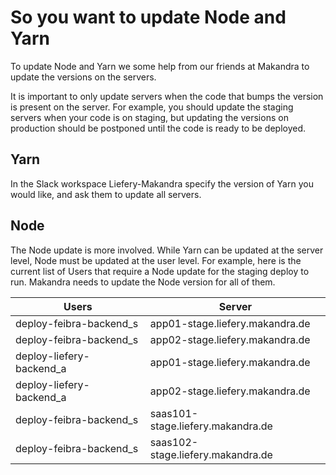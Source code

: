 So you want to update Node and Yarn
===

To update Node and Yarn we some help from our friends at Makandra to update the versions on the servers.

It is important to only update servers when the code that bumps the version is present on the server. For example, you should update the staging servers when your code is on staging, but updating the versions on production should be postponed until the code is ready to be deployed.

## Yarn
In the Slack workspace Liefery-Makandra specify the version of Yarn you would like, and ask them to update all servers.

## Node
The Node update is more involved. While Yarn can be updated at the server level, Node must be updated at the user level. For example, here is the current list of Users that require a Node update for the staging deploy to run. Makandra needs to update the Node version for all of them.

| Users | Server |
| --- | --- |
| deploy-feibra-backend_s | app01-stage.liefery.makandra.de |
| deploy-feibra-backend_s | app02-stage.liefery.makandra.de  |
| deploy-liefery-backend_a | app01-stage.liefery.makandra.de |
| deploy-liefery-backend_a | app02-stage.liefery.makandra.de  |
| deploy-feibra-backend_s | saas101-stage.liefery.makandra.de |
| deploy-feibra-backend_s  | saas102-stage.liefery.makandra.de |
